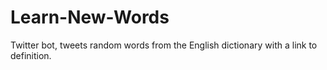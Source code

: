 # Learn-New-Words
Twitter bot, tweets random words from the English dictionary with a link to definition. 
